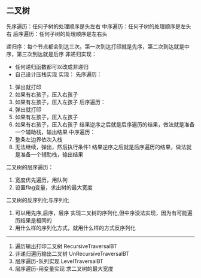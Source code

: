 ## 二叉树
先序遍历：任何子树的处理顺序是头左右
中序遍历：任何子树的处理顺序是左头右
后序遍历：任何子树的处理顺序是左右头

递归序：每个节点都会到达三次。第一次到达打印就是先序，第二次到达就是中序，第三次到达就是后序
非递归实现：
- 任何递归函数都可以改成非递归
- 自己设计压栈实现
实现：
先序遍历：
1. 弹出就打印
2. 如果有右孩子，压入右孩子
3. 如果有左孩子，压入左孩子
后序遍历：
1. 弹出就打印
2. 如果有左孩子，压入左孩子
3. 如果有右孩子，压入右孩子
结果逆序之后就是后序遍历的结果，做法就是准备一个辅助栈，输出结果
中序遍历：
1. 整条左边界依次入栈
2. 无法继续，弹出，然后执行条件1
结果逆序之后就是后序遍历的结果，做法就是准备一个辅助栈，输出结果

二叉树的层序遍历：
1. 宽度优先遍历，用队列
2. 设置flag变量，求出树的最大宽度

二叉树的反序列化与序列化
1. 可以用先序,后序，层序 实现二叉树的序列化,但中序没法实现，因为有可能遍历结果是相同的
2. 用什么样的序列化方式，就用什么样的方式反序列化

---
1. 遍历输出打印二叉树 RecursiveTraversalBT
2. 非递归遍历输出二叉树 UnRecursiveTraversalBT
3. 层序遍历-队列实现 LevelTraversalBT
4. 层序遍历-用变量实现 求二叉树的最大宽度
